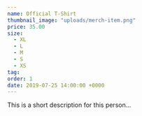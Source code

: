 ```yaml
---
name: Official T-Shirt
thumbnail_image: "uploads/merch-item.png"
price: 35.00
size:
  - XL
  - L
  - M
  - S
  - XS
tag:
order: 1
date: 2019-07-25 14:00:00 +0000
---
```

This is a short description for this person...
